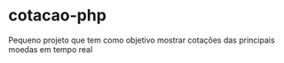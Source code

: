 # cotacao-php
Pequeno projeto que tem como objetivo mostrar cotações das principais moedas em tempo real
